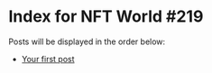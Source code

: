 # Index for NFT World #219
Posts will be displayed in the order below:

- [Your first post](./001-first.md)

